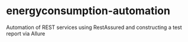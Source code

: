 # energyconsumption-automation
Automation of REST services using RestAssured and constructing a test report via Allure
